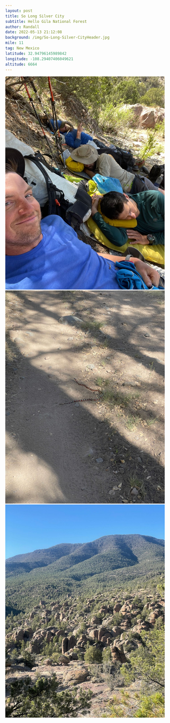 ```yaml
---
layout: post
title: So Long Silver City
subtitle: Hello Gila National Forest
author: Randall
date: 2022-05-13 21:12:08
background: /img/So-Long-Silver-CityHeader.jpg
mile: 11
tag: New Mexico
latitude: 32.94796145989842
longitude: -108.29407406049621
altitude: 6664
---
```

<img src="/img/So Long Silver City0.jpg" class="img-fluid">
<img src="/img/So Long Silver City1.jpg" class="img-fluid">
<img src="/img/So Long Silver City2.jpg" class="img-fluid">
